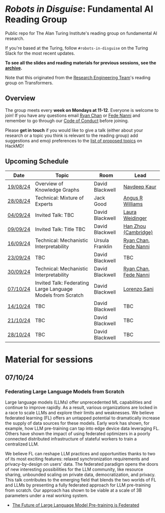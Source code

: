 # _Robots in Disguise_: Fundamental AI Reading Group

Public repo for The Alan Turing Institute's reading group on fundamental AI research.

If you're based at the Turing, follow `#robots-in-disguise` on the Turing Slack for the most recent updates.

**To see all the slides and reading materials for previous sessions, see the [archive](PREVIOUS.md).**

Note that this originated from the [Research Engineering Team](https://www.turing.ac.uk/research-engineering)'s reading group on Transformers.

## Overview

The group meets every <b>week on Mondays at 11-12</b>. Everyone is welcome to join! If you have any questions email [Ryan Chan](mailto:rchan@turing.ac.uk) or [Fede Nanni](mailto:fnanni@turing.ac.uk) and remember to go through our [Code of Conduct](CodeOfConduct.md) before joining.

Please **get in touch** if you would like to give a talk (either about your research or a topic you think is relevant to the reading group) add suggestions and emoji preferences to the [list of proposed topics](https://hackmd.io/4zHl_1G6Se-yumHTN48dqg?both) on HackMD!

## Upcoming Schedule

|Date | Topic | Room | Lead |
| --- | ----- | ---- | ---- |
| [19/08/24](#190824) | Overview of Knowledge Graphs | David Blackwell |[Navdeep Kaur](https://www.turing.ac.uk/people/navdeep-kaur) |
| [28/08/24](#280824) | Technical: Mixture of Experts | Jack Good | [Angus R Williams](https://angusrw.com/) |
| [04/09/24](#020924) | Invited Talk: TBC | David Blackwell | [Laura Weidinger](https://scholar.google.com/citations?user=SFQLTCkAAAAJ&hl=en) |
| [09/09/24](#090924) | Invited Talk: Title TBC | David Blackwell | [Han Zhou (Cambridge)](https://hzhou.top/)|
| [16/09/24](#160924) | Technical: Mechanistic Interpretability | Ursula Franklin | [Ryan Chan](https://github.com/rchan26), [Fede Nanni](https://github.com/fedenanni) |
| [23/09/24](#230924) | TBC | David Blackwell | TBC |
| [30/09/24](#300924) | Technical: Mechanistic Interpretability | David Blackwell | [Ryan Chan](https://github.com/rchan26), [Fede Nanni](https://github.com/fedenanni) |
| [07/10/24](#071024) | Invited Talk: Federating Large Language Models from Scratch | David Blackwell | [Lorenzo Sani](https://www.cst.cam.ac.uk/people/ls985) |
| [14/10/24](#141024) | TBC | David Blackwell | TBC |
| [21/10/24](#211024) | TBC | David Blackwell | TBC |
| [28/10/24](#281024) | TBC | David Blackwell | TBC |



# Material for sessions

## 07/10/24
### Federating Large Language Models from Scratch

Large language models (LLMs) offer unprecedented ML capabilities and continue to improve rapidly. As a result, various organizations are locked in a race to scale LLMs and explore their limits and weaknesses. We believe federated learning (FL) offers an untapped potential to dramatically increase the supply of data sources for these models. Early work has shown, for example, how LLM pre-training can tap into edge device data leveraging FL. Others have shown the impact of using federated optimizers in a poorly connected distributed infrastructure of stateful workers to train a centralized LLM.

We believe FL can reshape LLM practices and opportunities thanks to two of its most exciting features: relaxed synchronization requirements and privacy-by-design on users' data. The federated paradigm opens the doors of new interesting possibilities for the LLM community, like resource sharing, unbounded scaling on private data, democratization, and privacy. This talk contributes to the emerging field that blends the two worlds of FL and LLMs by presenting a fully federated approach for LLM pre-training from scratch. Our approach has shown to be viable at a scale of 3B parameters under a real working system.

- [The Future of Large Language Model Pre-training is Federated](https://arxiv.org/pdf/2405.10853)
